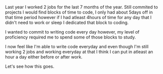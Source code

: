 Last year I worked 2 jobs for the last 7 months of the year. Still commited to projects I would find blocks of time to code, I only had about 5days off in that time period however if I had atleast 4hours of time for any day that I didn't need to work or sleep I dedicated that block to coding.

I wanted to commit to writing code every day however, my level of proficiency required me to spend some of those blocks to study.

I now feel like I'm able to write code everyday and even though I'm still working 2 jobs and working everyday at that I think I can put in atleast an hour a day either before or after work.

Let's see how this goes.